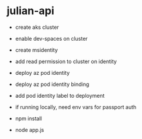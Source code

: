 # julian-api

- create aks cluster
- enable dev-spaces on cluster

- create msidentity
- add read permission to cluster on identity

- deploy az pod identity 
- deploy az pod identity binding

- add pod identity label to deployment
- if running locally, need env vars for passport auth

- npm install
- node app.js

